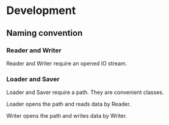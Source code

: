 # Development

## Naming convention

### Reader and Writer

Reader and Writer require an opened IO stream.

### Loader and Saver

Loader and Saver require a path. They are convenient classes.

Loader opens the path and reads data by Reader.

Writer opens the path and writes data by Writer.
